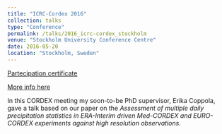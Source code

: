 ```yaml
---
title: "ICRC-Cordex 2016"
collection: talks
type: "Conference"
permalink: /talks/2016_icrc-cordex_stockholm
venue: "Stockholm University Conference Centre"
date: 2016-05-20
location: "Stockholm, Sweden"
---
```


[Partecipation certificate](https://adrfantini.github.io/files/part_cert/2016_icrc-cordex_stockholm.pdf)

[More info here](https://www.ems2016.eu/)

In this CORDEX meeting my soon-to-be PhD supervisor, Erika Coppola, gave a talk based on our paper on the _Assessment of multiple daily precipitation statistics in ERA-Interim driven Med-CORDEX and EURO-CORDEX experiments against high resolution observations_.
